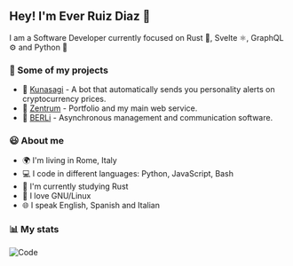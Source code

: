 ## Hey! I'm Ever Ruiz Diaz 👋

I am a Software Developer currently focused on Rust 🦀, Svelte ⚛️, GraphQL ⚙️ and Python 🐍

### 💼 Some of my projects

* 🤖 [Kunasagi](https://github.com/ruizdiazever/kunasagi) - A bot that automatically sends you personality alerts on cryptocurrency prices.
* 🧩 [Zentrum](https://www.everdev.it) - Portfolio and my main web service.
* 💬 [BERLi](https://www.berli.app) - Asynchronous management and communication software.

### 😃 About me

* 🌍 I'm living in Rome, Italy
* 💻 I code in different languages: Python, JavaScript, Bash
* 🌱 I'm currently studying Rust
* 🐧 I love GNU/Linux
* 🌐 I speak English, Spanish and Italian

### 📊 My stats

<!-- ![My stats](https://github-readme-stats.vercel.app/api?username=ruizdiazever&show_icons=true&theme=calm&count_private=true) -->
![Code](https://github-readme-stats.vercel.app/api/top-langs/?username=ruizdiazever&layout=compact&theme=calm&count_private=true&hide=SCSS,Less,Java&langs_count=8)
